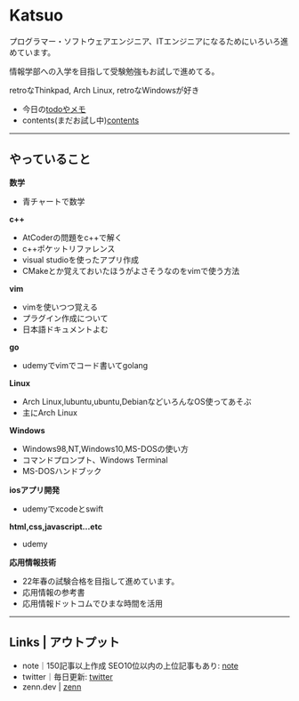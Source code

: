 # Katsuo

プログラマー・ソフトウェアエンジニア、ITエンジニアになるためにいろいろ進めています。

情報学部への入学を目指して受験勉強もお試しで進めてる。

retroなThinkpad, Arch Linux, retroなWindowsが好き

- 今日の[todoやメモ](todo.md)
- contents(まだお試し中)[contents](contents.md)　

---


## やっていること

**数学**
- 青チャートで数学

**c++**
- AtCoderの問題をc++で解く
- c++ポケットリファレンス
- visual studioを使ったアプリ作成
- CMakeとか覚えておいたほうがよさそうなのをvimで使う方法

**vim**
- vimを使いつつ覚える
- プラグイン作成について
- 日本語ドキュメントよむ

**go**
- udemyでvimでコード書いてgolang

**Linux**
- Arch Linux,lubuntu,ubuntu,DebianなどいろんなOS使ってあそぶ
- 主にArch Linux

**Windows**
- Windows98,NT,Windows10,MS-DOSの使い方
- コマンドプロンプト、Windows Terminal
- MS-DOSハンドブック

**iosアプリ開発**
- udemyでxcodeとswift

**html,css,javascript...etc**
- udemy

**応用情報技術**
- 22年春の試験合格を目指して進めています。
- 応用情報の参考書
- 応用情報ドットコムでひまな時間を活用

---

## Links | アウトプット
- note｜150記事以上作成 SEO10位以内の上位記事もあり: [note](https://note.com/noabou)
- twitter｜毎日更新: [twitter](https://twitter.com/noaboucoffee)
- zenn.dev | [zenn](https://zenn.dev/katsuo)
